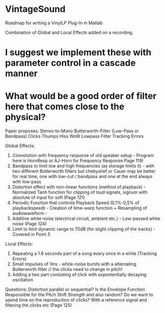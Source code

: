 # VintageSound


Roadmap for writing a VinylLP Plug-In in Matlab

Combination of Global and Local Effects added on a recording.

# I suggest we implement these with parameter control in a cascade manner
# What would be a good order of filter here that comes close to the physical?

Paper proposes:
Stereo-to-Mono
Butterworth-Filter (Low-Pass or Bandpass)
Clicks
Thumps
Hiss
WoW
Lowpass Filter 
Tracking Errors


Global Effects:

1. Convolution with frequency response of old speaker setup  - Program here is HornResp or AJ-Horn for Frequency Response Page 119)
2. Bandpass to limit low and high frequencies (as storage limits it) - with two different Butterworth filters but chebyshef or Cauer may be better for real time, one with low-cut / bandpass and one at the end always with low-pass 
3. Distortion effect with non-linear functions (method of playback) - Normalized Tanh function for clipping of loud signals, signum with absolute of input for soft (Page 121)
4. Periodic Function that controls Playback Speed (0,1%-0,5% of playbackspeed) - Creation of time-warp function + Resampling of audiowaveform -
5. Additive white noise (electrical circuit, ambient etc.) - Low-passed white noise (Page 124)
6. Limit to limit dynamic range to 70dB (for slight clipping of the tracks) - Covered in Point 3

Local Effects:

1. Repeating a 1.8 seconds part of a song every once in a while (Tracking Errors)
2. Small impulses of 1ms - white-noise bursts with a alternating Butterworth filter // the clicks need to change in pitch!
3. Adding a two part consisting of click with expontentially decaying oscillation



Questions:
Distortion parallel or sequential?
Is the Envelope Function Responsible for the Pitch Shift Strength and also random?
Do we want to spend time on the reproduction of clicks? With a reference signal and filtering the clicks etc (Page 125)

